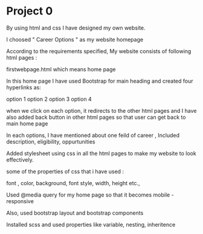 # Project 0

By using html and css I have designed my own website.

I choosed  " Career Options " as my website homepage

According to the requirements specified, My website consists of following html pages :

firstwebpage.html which means home page

In this home page I have used Bootstrap for main heading and created four hyperlinks as:

option 1
option 2
option 3
option 4

when we click on each option, it redirects to the other html pages and I have also added back button 
in other html pages so that user can get back to main home page

In each options, I have mentioned about one feild of career , Included description, eligibility, oppurtunities

Added stylesheet using css in all the html pages to make my website to look effectively.

some of the properties of css that i have used : 

font , color, background, font style, width, height etc.,

Used @media query for my home page so that it becomes mobile -responsive

Also, used bootstrap layout and bootstrap components 

Installed scss and used properties like variable, nesting, inheritence












